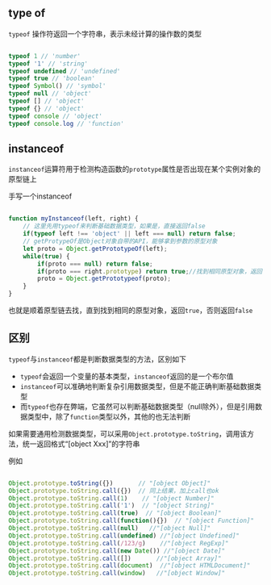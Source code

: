 ## type of

`typeof` 操作符返回一个字符串，表示未经计算的操作数的类型


```js

typeof 1 // 'number'
typeof '1' // 'string'
typeof undefined // 'undefined'
typeof true // 'boolean'
typeof Symbol() // 'symbol'
typeof null // 'object'
typeof [] // 'object'
typeof {} // 'object'
typeof console // 'object'
typeof console.log // 'function'

```

## instanceof

`instanceof`运算符用于检测构造函数的`prototype`属性是否出现在某个实例对象的原型链上

手写一个instanceof

```js

function myInstanceof(left, right) {
    // 这里先用typeof来判断基础数据类型，如果是，直接返回false
    if(typeof left !== 'object' || left === null) return false;
    // getProtypeOf是Object对象自带的API，能够拿到参数的原型对象
    let proto = Object.getPrototypeOf(left);
    while(true) {                  
        if(proto === null) return false;
        if(proto === right.prototype) return true;//找到相同原型对象，返回true
        proto = Object.getPrototypeof(proto);
    }
}

```

也就是顺着原型链去找，直到找到相同的原型对象，返回`true`，否则返回`false`

## 区别

`typeof`与`instanceof`都是判断数据类型的方法，区别如下

- `typeof`会返回一个变量的基本类型，`instanceof`返回的是一个布尔值
- `instanceof`可以准确地判断复杂引用数据类型，但是不能正确判断基础数据类型
- 而`typeof`也存在弊端，它虽然可以判断基础数据类型（null除外），但是引用数据类型中，除了`function`类型以外，其他的也无法判断

如果需要通用检测数据类型，可以采用`Object.prototype.toString`，调用该方法，统一返回格式“[object Xxx]”的字符串

例如

```js

Object.prototype.toString({})       // "[object Object]"
Object.prototype.toString.call({})  // 同上结果，加上call也ok
Object.prototype.toString.call(1)    // "[object Number]"
Object.prototype.toString.call('1')  // "[object String]"
Object.prototype.toString.call(true)  // "[object Boolean]"
Object.prototype.toString.call(function(){})  // "[object Function]"
Object.prototype.toString.call(null)   //"[object Null]"
Object.prototype.toString.call(undefined) //"[object Undefined]"
Object.prototype.toString.call(/123/g)    //"[object RegExp]"
Object.prototype.toString.call(new Date()) //"[object Date]"
Object.prototype.toString.call([])       //"[object Array]"
Object.prototype.toString.call(document)  //"[object HTMLDocument]"
Object.prototype.toString.call(window)   //"[object Window]"

```
